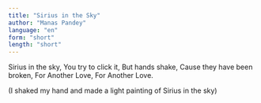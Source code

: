 ```yaml
---
title: "Sirius in the Sky"
author: "Manas Pandey"
language: "en"
form: "short"
length: "short"
---
```

Sirius in the sky,
You try to click it,
But hands shake,
Cause they have been broken,
For Another Love,
For Another Love.

(I shaked my hand and made a light painting of Sirius in the sky)